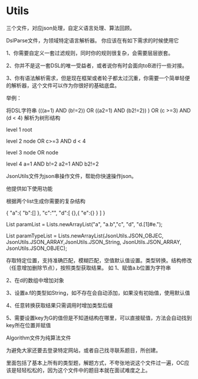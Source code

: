 # Utils
三个文件，对应json处理，自定义语言处理、算法回顾。

DslParse文件，为领域特定语言解析器。
你应该在有如下需求的时候使用它

1、你需要自定义一套过滤规则，同时你的规则很复杂，会需要层层嵌套。

2、你并不是这一套DSL的唯一受益者，或者说你有时会面向toB进行一些对接。

3、你有语法解析需求，但是现在框架或者轮子都太过沉重，你需要一个简单轻便的解析器，这个文件可以作为你很好的基础底盘。

举例：

   将DSL字符串  (((a=1) AND (b!=2)) OR ((a2=1) AND (b2!=2)) ) OR (c >=3) AND (d < 4) 解析为树形结构
   
   level 1                                  root
   
   level 2                     node                                        OR       c>=3        AND  d < 4
   
   level 3        node                OR               node
   
   level 4 a=1    AND     b!=2                   a2=1    AND      b2!=2

JsonUtils文件为json串操作文件，帮助你快速操作json。

他提供如下使用功能

根据两个list生成你需要的复杂结构

{
    "a":{
        "b":[]
    },
    "c":"",
    "d":[
        {},{
            "e":{}
        }
    ]
}

List<String> paramList = Lists.newArrayList("a", "a.b","c", "d", "d.[1]#e.");

List<String> paramTypeList = Lists.newArrayList(JsonUtils.JSON_OBJEC, JsonUtils.JSON_ARRAY,JsonUtils.JSON_String, JsonUtils.JSON_ARRAY, JsonUtils.JSON_OBJEC);

存取特定位置，支持准确匹配，模糊匹配，空值默认值设置。类型转换。结构修改（任意增加删除节点），按照类型获取结果。
如
1、赋值a.b位置为字符串

2、在d的数组中增加对象

3、设置a.f的类型如String，如不存在会自动添加，如果没有初始值，使用默认值

4、任意转换获取结果只需调用时增加类型后缀

5、需要设置key为G的值但是不知道结构在哪里，可以直接赋值，方法会自动找到key所在位置并赋值

Algorithm文件为纯算法文件

为避免大家还要去登录特定网站，或者自己找寻联系题目，所创建。

里面包括了基本上所有的类型题，解题方式，不夸张地说这个文件过一遍，OC应该是轻轻松松的，因为这个文件中的题目本就在面试难度之上。

